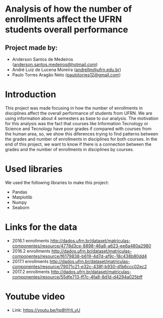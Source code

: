 # Analysis of how the number of enrollments affect the UFRN students overall performance #
## Project made by: ##
- Anderson Santos de Medeiros (<anderson.santos.medeiros@hotmail.com>)
- André Luiz de Lucena Moreira (<andrellm@ufrn.edu.br>)
- Paulo Torres Aragão Neto (<paulotorres12@gmail.com>)

# Introduction #
  This project was made focusing in how the number of enrollments in disciplines affect the overall performance of students from UFRN. We are using information about 4 semesters as base to our analysis.
  The motivation for this analysis was the fact that courses like Information Tecnology or Science and Tecnology have poor grades if compared with courses from the human area, so, we show this diferences trying to find patterns between the grades and number of enrollments in disciplines for both courses.
  In the end of this project, we want to know if there is a connection between the grades and the number of enrollments in disciplines by courses.
 
# Used libraries #
  We used the following libraries to make this project:
 - Pandas
 - Matplotlib
 - Numpy
 - Seaborn
 
# Links for the data #
 - 2016.1 enrollments <http://dados.ufrn.br/dataset/matriculas-componentes/resource/4778d3ce-8898-46a8-a623-ee6a480a2980>
 - 2016.2 enrollments <http://dados.ufrn.br/dataset/matriculas-componentes/resource/f6179838-b619-4d7d-af9c-18c438b80dd4>
 - 2017.1 enrollments <http://dados.ufrn.br/dataset/matriculas-componentes/resource/79071c21-e32c-438f-b930-d1b6ccc02ec2>
 - 2017.2 enrollments <http://dados.ufrn.br/dataset/matriculas-componentes/resource/55dfe713-ff7c-4fa8-8d1d-d4294a025bff>

# Youtube video #
 - Link: <https://youtu.be/hp8hYrlj_vU>
